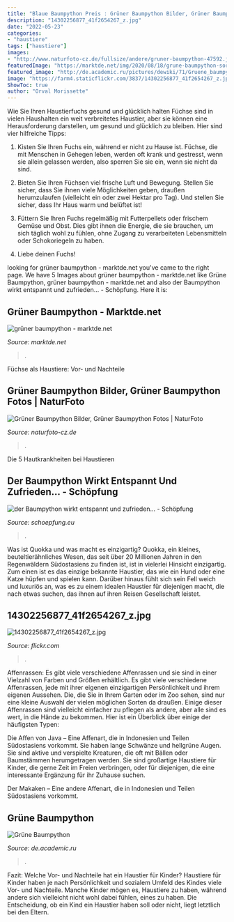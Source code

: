 ```yaml
---
title: "Blaue Baumpython Preis : Grüner Baumpython Bilder, Grüner Baumpython Fotos"
description: "14302256877_41f2654267_z.jpg"
date: "2022-05-23"
categories:
- "haustiere"
tags: ["haustiere"]
images:
- "http://www.naturfoto-cz.de/fullsize/andere/gruner-baumpython-47592.jpg"
featuredImage: "https://marktde.net/img/2020/08/18/grune-baumpython-sorong-01-nz-2014_0.jpg"
featured_image: "http://de.academic.ru/pictures/dewiki/71/Gruene_baumpythoncele4.jpg"
image: "https://farm4.staticflickr.com/3837/14302256877_41f2654267_z.jpg"
ShowToc: true
author: "Orval Morissette"
---
```



Wie Sie Ihren Haustierfuchs gesund und glücklich halten
Füchse sind in vielen Haushalten ein weit verbreitetes Haustier, aber sie können eine Herausforderung darstellen, um gesund und glücklich zu bleiben. Hier sind vier hilfreiche Tipps:
1. Kisten Sie Ihren Fuchs ein, während er nicht zu Hause ist. Füchse, die mit Menschen in Gehegen leben, werden oft krank und gestresst, wenn sie allein gelassen werden, also sperren Sie sie ein, wenn sie nicht da sind.

2. Bieten Sie Ihren Füchsen viel frische Luft und Bewegung. Stellen Sie sicher, dass Sie ihnen viele Möglichkeiten geben, draußen herumzulaufen (vielleicht ein oder zwei Hektar pro Tag). Und stellen Sie sicher, dass Ihr Haus warm und belüftet ist!

3. Füttern Sie Ihren Fuchs regelmäßig mit Futterpellets oder frischem Gemüse und Obst. Dies gibt ihnen die Energie, die sie brauchen, um sich täglich wohl zu fühlen, ohne Zugang zu verarbeiteten Lebensmitteln oder Schokoriegeln zu haben.

4. Liebe deinen Fuchs!

	

		
looking for grüner baumpython - marktde.net you've came to the right page. We have 5 Images about grüner baumpython - marktde.net like Grüne Baumpython, grüner baumpython - marktde.net and also der Baumpython wirkt entspannt und zufrieden... - Schöpfung. Here it is:
		
    
## Grüner Baumpython - Marktde.net

<img loading=lazy src="https://marktde.net/img/2020/08/18/grune-baumpython-sorong-01-nz-2014_0.jpg" onerror="this.onerror=null;this.src='https://tse3.mm.bing.net/th?id=OIP.TSmHbsRv99V1OSORAbQotwHaOw&amp;pid=15.1';" alt="grüner baumpython - marktde.net">

_Source: marktde.net_

>. 

	

Füchse als Haustiere: Vor- und Nachteile

    
## Grüner Baumpython Bilder, Grüner Baumpython Fotos | NaturFoto

<img loading=lazy src="http://www.naturfoto-cz.de/fullsize/andere/gruner-baumpython-47592.jpg" onerror="this.onerror=null;this.src='https://tse3.mm.bing.net/th?id=OIP.ayKTARXvChoApP15C42eQgHaE8&amp;pid=15.1';" alt="Grüner Baumpython Bilder, Grüner Baumpython Fotos | NaturFoto">

_Source: naturfoto-cz.de_

>. 

	

Die 5 Hautkrankheiten bei Haustieren

    
## Der Baumpython Wirkt Entspannt Und Zufrieden... - Schöpfung

<img loading=lazy src="http://www.schoepfung.eu/fileadmin/naturfotos/6/reptilien/gruener_baumpython.jpg" onerror="this.onerror=null;this.src='https://tse3.mm.bing.net/th?id=OIP.x19lBQstmCJiJRTe2xR89AHaE8&amp;pid=15.1';" alt="der Baumpython wirkt entspannt und zufrieden... - Schöpfung">

_Source: schoepfung.eu_

>. 

	

Was ist Quokka und was macht es einzigartig?
Quokka, ein kleines, beuteltierähnliches Wesen, das seit über 20 Millionen Jahren in den Regenwäldern Südostasiens zu finden ist, ist in vielerlei Hinsicht einzigartig. Zum einen ist es das einzige bekannte Haustier, das wie ein Hund oder eine Katze hüpfen und spielen kann. Darüber hinaus fühlt sich sein Fell weich und luxuriös an, was es zu einem idealen Haustier für diejenigen macht, die nach etwas suchen, das ihnen auf ihren Reisen Gesellschaft leistet.

    
## 14302256877_41f2654267_z.jpg

<img loading=lazy src="https://farm4.staticflickr.com/3837/14302256877_41f2654267_z.jpg" onerror="this.onerror=null;this.src='https://tse1.mm.bing.net/th?id=OIP.KGtSGv-RuDkBkOuwemIkfQHaFc&amp;pid=15.1';" alt="14302256877_41f2654267_z.jpg">

_Source: flickr.com_

>. 

	

Affenrassen: Es gibt viele verschiedene Affenrassen und sie sind in einer Vielzahl von Farben und Größen erhältlich.
Es gibt viele verschiedene Affenrassen, jede mit ihrer eigenen einzigartigen Persönlichkeit und ihrem eigenen Aussehen. Die, die Sie in Ihrem Garten oder im Zoo sehen, sind nur eine kleine Auswahl der vielen möglichen Sorten da draußen. Einige dieser Affenrassen sind vielleicht einfacher zu pflegen als andere, aber alle sind es wert, in die Hände zu bekommen. Hier ist ein Überblick über einige der häufigsten Typen:

Die Affen von Java – Eine Affenart, die in Indonesien und Teilen Südostasiens vorkommt. Sie haben lange Schwänze und hellgrüne Augen. Sie sind aktive und verspielte Kreaturen, die oft mit Bällen oder Baumstämmen herumgetragen werden. Sie sind großartige Haustiere für Kinder, die gerne Zeit im Freien verbringen, oder für diejenigen, die eine interessante Ergänzung für ihr Zuhause suchen.


Der Makaken – Eine andere Affenart, die in Indonesien und Teilen Südostasiens vorkommt.

    
## Grüne Baumpython

<img loading=lazy src="http://de.academic.ru/pictures/dewiki/71/Gruene_baumpythoncele4.jpg" onerror="this.onerror=null;this.src='https://tse2.mm.bing.net/th?id=OIP.Jfj6Hf_8DYtvqCBp4r50eQHaEx&amp;pid=15.1';" alt="Grüne Baumpython">

_Source: de.academic.ru_

>. 

	

Fazit: Welche Vor- und Nachteile hat ein Haustier für Kinder?
Haustiere für Kinder haben je nach Persönlichkeit und sozialem Umfeld des Kindes viele Vor- und Nachteile. Manche Kinder mögen es, Haustiere zu haben, während andere sich vielleicht nicht wohl dabei fühlen, eines zu haben. Die Entscheidung, ob ein Kind ein Haustier haben soll oder nicht, liegt letztlich bei den Eltern.


